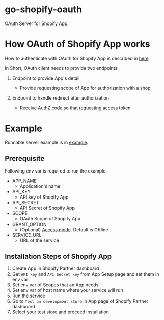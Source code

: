 # go-shopify-oauth
OAuth Server for Shopify App.

# How OAuth of Shopify App works
How to authenticate with OAuth for Shopify App is described in [here](https://shopify.dev/tutorials/authenticate-with-oaut).

In Short, OAuth client needs to provide two endpoints:

1. Endpoint to provide App's detail 
   * Provide requesting scope of App for authorization with a shop
    
1. Endpoint to handle redirect after authorization
   * Receive AuthZ code so that requesting access token
    
# Example
Runnable server example is in [example](/example/main.go). 

## Prerequisite
Following env var is required to run the example.

* APP_NAME
  * Application's name
* API_KEY 
  * API key of Shopify App
* API_SECRET
  * API Secret of Shopify App
* SCOPE
  * OAuth Scope of Shopify App
* GRANT_OPTION
  * (Optional) [Access mode](https://shopify.dev/concepts/about-apis/authentication#api-access-modes). Default is Offline
* SERVICE_URL
  * URL of the service 


## Installation Steps of Shopify App
1. Create App in Shopify Partner dashboard
1. Get `API key` and `API Secret key` from App Setup page and set them in env var
1. Set env var of Scopes that an App needs
1. Set env var of host name where your service will run 
1. Run the service
1. Go to `Test on development store` in App page of  Shopify Partner dashboard
1. Select your test store and proceed installation

